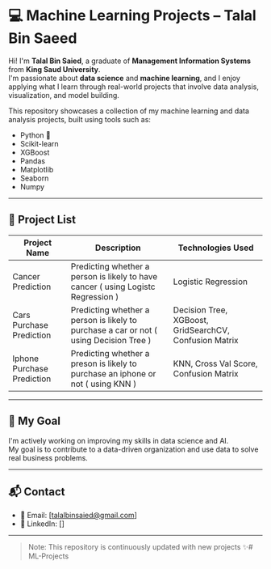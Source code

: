 # 💻 Machine Learning Projects – Talal Bin Saeed

Hi! I'm **Talal Bin Saied**, a graduate of **Management Information Systems** from **King Saud University**.  
I'm passionate about **data science** and **machine learning**, and I enjoy applying what I learn through real-world projects that involve data analysis, visualization, and model building.

This repository showcases a collection of my machine learning and data analysis projects, built using tools such as:
- Python 🐍
- Scikit-learn
- XGBoost
- Pandas
- Matplotlib
- Seaborn
- Numpy
---

## 📂 Project List

| Project Name        | Description                                                    | Technologies Used                      |
|---------------------|----------------------------------------------------------------|----------------------------------------|
| Cancer Prediction | Predicting whether a person is likely to have cancer ( using Logistc Regression ) | Logistic Regression  |
| Cars Purchase Prediction | Predicting whether a person is likely to purchase a car or not ( using Decision Tree )    | Decision Tree, XGBoost, GridSearchCV, Confusion Matrix |
| Iphone Purchase Prediction | Predicting whether a preson is likely to purchase an iphone or not ( using KNN ) | KNN, Cross Val Score, Confusion Matrix |
---

## 🚀 My Goal

I'm actively working on improving my skills in data science and AI.  
My goal is to contribute to a data-driven organization and use data to solve real business problems.

---

## 📬 Contact

- 📧 Email: [talalbinsaied@gmail.com]  
- 💼 LinkedIn: []

---

> Note: This repository is continuously updated with new projects ✨# ML-Projects
